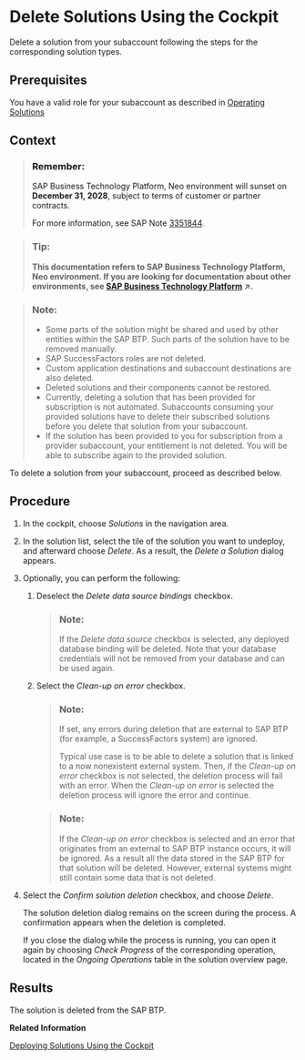 <!-- loio0f1844f268b54943b260374229534b18 -->

# Delete Solutions Using the Cockpit

Delete a solution from your subaccount following the steps for the corresponding solution types.



<a name="loio0f1844f268b54943b260374229534b18__prereq_eyz_hhr_nz"/>

## Prerequisites

You have a valid role for your subaccount as described in [Operating Solutions](operating-solutions-2abf7d4.md)



<a name="loio0f1844f268b54943b260374229534b18__context_d5c_tdy_pz"/>

## Context

> ### Remember:  
> SAP Business Technology Platform, Neo environment will sunset on **December 31, 2028**, subject to terms of customer or partner contracts.
> 
> For more information, see SAP Note [3351844](https://me.sap.com/notes/3351844).

> ### Tip:  
> **This documentation refers to SAP Business Technology Platform, Neo environment. If you are looking for documentation about other environments, see [SAP Business Technology Platform](https://help.sap.com/viewer/65de2977205c403bbc107264b8eccf4b/Cloud/en-US/6a2c1ab5a31b4ed9a2ce17a5329e1dd8.html "SAP Business Technology Platform (SAP BTP) is an integrated offering comprised of four technology portfolios: database and data management, application development and integration, analytics, and intelligent technologies. The platform offers users the ability to turn data into business value, compose end-to-end business processes, and build and extend SAP applications quickly.") :arrow_upper_right:.**

> ### Note:  
> -   Some parts of the solution might be shared and used by other entities within the SAP BTP. Such parts of the solution have to be removed manually.
> -   SAP SuccessFactors roles are not deleted.
> -   Custom application destinations and subaccount destinations are also deleted.
> -   Deleted solutions and their components cannot be restored.
> -   Currently, deleting a solution that has been provided for subscription is not automated. Subaccounts consuming your provided solutions have to delete their subscribed solutions before you delete that solution from your subaccount.
> -   If the solution has been provided to you for subscription from a provider subaccount, your entitlement is not deleted. You will be able to subscribe again to the provided solution.

To delete a solution from your subaccount, proceed as described below.



<a name="loio0f1844f268b54943b260374229534b18__steps_g33_nlz_jz"/>

## Procedure

1.  In the cockpit, choose *Solutions* in the navigation area.

2.  In the solution list, select the tile of the solution you want to undeploy, and afterward choose *Delete*. As a result, the *Delete a Solution* dialog appears.

3.  Optionally, you can perform the following:

    1.  Deselect the *Delete data source bindings* checkbox.

        > ### Note:  
        > If the *Delete data source* checkbox is selected, any deployed database binding will be deleted. Note that your database credentials will not be removed from your database and can be used again.

    2.  Select the *Clean-up on error* checkbox.

        > ### Note:  
        > If set, any errors during deletion that are external to SAP BTP \(for example, a SuccessFactors system\) are ignored.
        > 
        > Typical use case is to be able to delete a solution that is linked to a now nonexistent external system. Then, if the *Clean-up on error* checkbox is not selected, the deletion process will fail with an error. When the *Clean-up on error* is selected the deletion process will ignore the error and continue.

        > ### Note:  
        > If the *Clean-up on error* checkbox is selected and an error that originates from an external to SAP BTP instance occurs, it will be ignored. As a result all the data stored in the SAP BTP for that solution will be deleted. However, external systems might still contain some data that is not deleted.


4.  Select the *Confirm solution deletion* checkbox, and choose *Delete*.

    The solution deletion dialog remains on the screen during the process. А confirmation appears when the deletion is completed.

    If you close the dialog while the process is running, you can open it again by choosing *Check Progress* of the corresponding operation, located in the *Ongoing Operations* table in the solution overview page.




<a name="loio0f1844f268b54943b260374229534b18__result_ybx_vlr_nz"/>

## Results

The solution is deleted from the SAP BTP.

**Related Information**  


[Deploying Solutions Using the Cockpit](deploying-solutions-using-the-cockpit-a5db17e.md "")

